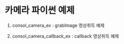 # 카메라 파이썬 예제

1. consol_camera_ex : grabImage 영상취득 예제

2. consol_camera_callback_ex : callback 영상취득 예제
